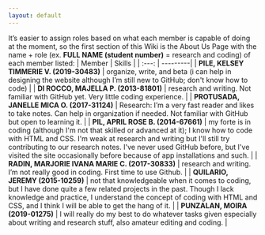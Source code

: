 ```yaml
---
layout: default
---
```


It’s easier to assign roles based on what each member is capable of doing at the moment, so the first section of this Wiki is the About Us Page with the name + role (ex. **FULL NAME (student number)** = research and coding) of each member listed:
| Member | Skills |
| :---: | ---------|
| **PILE, KELSEY TIMMERIE V. (2019-30483)** | organize, write, and beta (i can help in designing the website although I’m still new to GitHub; don't know how to code) |
| **DI ROCCO, MAJELLA P. (2013-81801)** | research and writing. Not familiar with GitHub yet. Very little coding experience. |
| **PROTUSADA, JANELLE MICA O. (2017-31124)** | Research: I’m a very fast reader and likes to take notes. Can help in organization if needed. Not familiar with GitHub but open to learning it. |
| **PIL, APRIL ROSE B. (2014-67661)** | my forte is in coding (although I'm not that skilled or advanced at it); I know how to code with HTML and CSS. I'm weak at research and writing but I'll still try contributing to our research notes. I've never used GitHub before, but I've visited the site occasionally before because of app installations and such. |
| **RADIN, MARJORIE IVANA MARIE C. (2017-30833)** | research and writing. I’m not really good in coding. First time to use Github. |
| **QUILARIO, JEREMY (2015-10259)** | not that knowledgeable when it comes to coding, but I have done quite a few related projects in the past. Though I lack knowledge and practice, I understand the concept of coding with HTML and CSS, and I think I will be able to get the hang of it.  |
| **PUNZALAN, MOIRA (2019-01275)** | I will really do my best to do whatever tasks given especially about writing and research stuff, also amateur editing and coding. |
